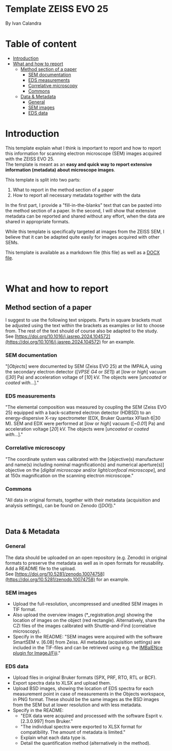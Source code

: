 
<!-- TOC ignore:true -->
# Template ZEISS EVO 25

By Ivan Calandra

<!-- TOC ignore:true -->
# Table of content

<!-- TOC -->

- [Introduction](#introduction)
- [What and how to report](#what-and-how-to-report)
    - [Method section of a paper](#method-section-of-a-paper)
        - [SEM documentation](#sem-documentation)
        - [EDS measurements](#eds-measurements)
        - [Correlative microscopy](#correlative-microscopy)
        - [Commons](#commons)
    - [Data & Metadata](#data--metadata)
        - [General](#general)
        - [SEM images](#sem-images)
        - [EDS data](#eds-data)

<!-- /TOC -->



# Introduction

This template explain what I think is important to report and how to report this information for scanning electron microscope (SEM) images acquired with the ZEISS EVO 25.  
The template is meant as an **easy and quick way to report extensive information (metadata) about microscope images**.

This template is split into two parts:

1. What to report in the method section of a paper
2. How to report all necessary metadata together with the data

In the first part, I provide a "fill-in-the-blanks" text that can be pasted into the method section of a paper. In the second, I will show that extensive metadata can be reported and shared without any effort, when the data are shared in appropriate formats.

While this template is specifically targeted at images from the ZEISS SEM, I believe that it can be adapted quite easily for images acquired with other SEMs.

This template is available as a markdown file (this file) as well as a [DOCX file](/Templates/ZEISS_EVO25.docx).

  
<br> 

# What and how to report

## Method section of a paper
I suggest to use the following text snippets. Parts in square brackets must be adjusted using the text within the brackets as examples or list to choose from. The rest of the text should of course also be adapted to the study.  
See [https://doi.org/10.1016/j.jasrep.2024.104572](https://doi.org/10.1016/j.jasrep.2024.104572) for an example. 

### SEM documentation
"[*Objects*] were documented by SEM (Zeiss EVO 25) at the IMPALA, using the secondary electron detector ([*VPSE G4* or *SE1*]) at [*low* or *high*] vacuum ([*30*] Pa) and acceleration voltage of [*10*] kV. The objects were [*uncoated* or *coated with...*]."

### EDS measurements
"The elemental composition was measured by coupling the SEM (Zeiss EVO 25) equipped with a back-scattered electron detector (HDBSD) to an energy-dispersive X-ray spectrometer (EDX, Bruker Quantax XFlash 6|30 M). SEM and EDX were performed at [*low* or *high*] vacuum ([*~0.01*] Pa) and acceleration voltage [*20*] kV. The objects were [*uncoated* or *coated with...*]."

### Correlative microscopy
"The coordinate system was calibrated with the [objective(s) manufacturer and name(s) including nominal magnification(s) and numerical aperture(s)] objective on the [*digital microscope* and/or *light/confocal microscope*], and at 150x magnification on the scanning electron microscope."

### Commons
"All data in original formats, together with their metadata (acquisition and analysis settings), can be found on Zenodo ([*DOI*])."


<br>


## Data & Metadata
### General
The data should be uploaded on an open repository (e.g. Zenodo) in original formats to preserve the metadata as well as in open formats for reusability. Add a README file to the upload.  
See [https://doi.org/10.5281/zenodo.10074758](https://doi.org/10.5281/zenodo.10074758) for an example.

### SEM images
- Upload the full-resolution, uncompressed and unedited SEM images in TIF format.
- Also upload the overview images (*_registration.png) showing the location of images on the object (red rectangle). Alternatively, share the CZI files of the images calibrated with Shuttle-and-Find (correlative microscopy).
- Specify in the README: "SEM images were acquired with the software SmartSEM v. [6.08] from Zeiss. All metadata (acquisition settings) are included in the TIF-files and can be retrieved using e.g. the [IMBalENce plugin for ImageJ/Fiji](https://imagej.net/plugins/imbalence)."

### EDS data
- Upload files in original Bruker formats (SPX, PRF, RTO, RTL or BCF).
- Export spectra data to XLSX and upload them.
- Upload BSD images, showing the location of EDS spectra for each measurement point in case of measurements in the Objects workspace, in PNG format. These should be the same images as the BSD images from the SEM but at lower resolution and with less metadata.
- Specify in the README:
  - "EDX data were acquired and processed with the software Esprit v. [2.3.0.997] from Bruker."
  - "The individual spectra were exported to XLSX format for compatibility. The amount of metadata is limited."
  - Explain what each data type is.
  - Detail the quantification method (alternatively in the method).
